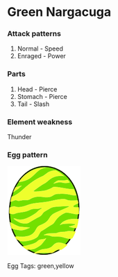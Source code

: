 # Green Nargacuga

### Attack patterns
1. Normal - Speed
2. Enraged - Power

### Parts
1. Head - Pierce
2. Stomach - Pierce
3. Tail - Slash

### Element weakness
Thunder 

### Egg pattern
![image info](../assets/green_nargacuga.png)

Egg Tags: green,yellow